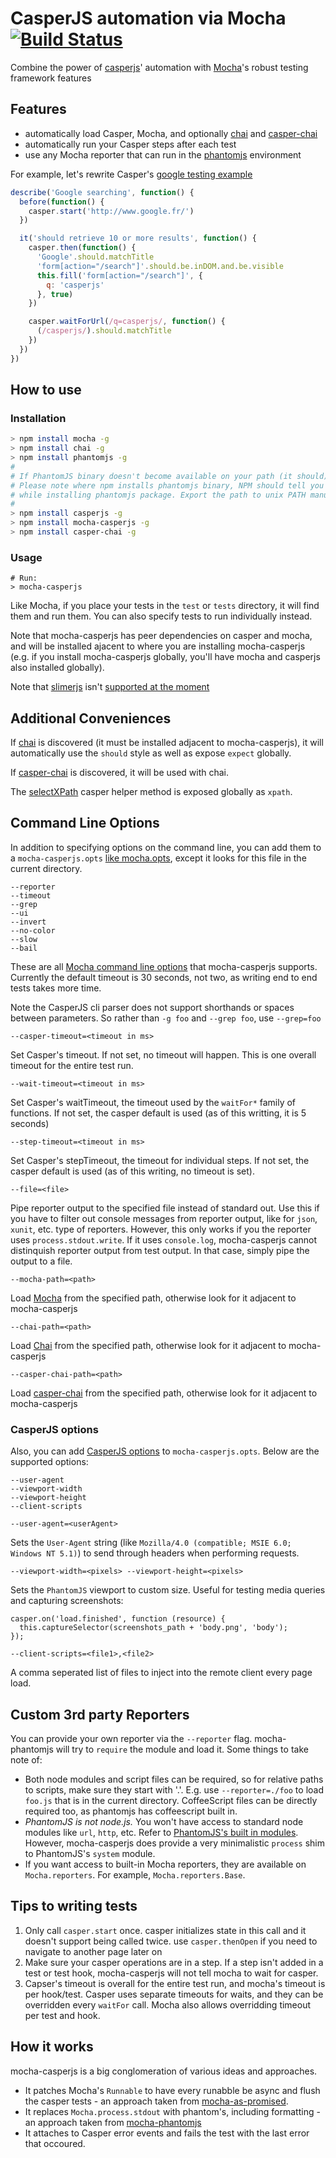 # CasperJS automation via Mocha [![Build Status](https://secure.travis-ci.org/nathanboktae/mocha-casperjs.png?branch=master)](https://travis-ci.org/nathanboktae/mocha-casperjs)

Combine the power of [casperjs][]' automation with [Mocha][]'s robust testing framework features

## Features
- automatically load Casper, Mocha, and optionally [chai][] and [casper-chai][]
- automatically run your Casper steps after each test
- use any Mocha reporter that can run in the [phantomjs][] environment

For example, let's rewrite Casper's [google testing example](http://docs.casperjs.org/en/latest/testing.html#browser-tests)

````javascript
describe('Google searching', function() {
  before(function() {
    casper.start('http://www.google.fr/')
  })

  it('should retrieve 10 or more results', function() {
    casper.then(function() {
      'Google'.should.matchTitle
      'form[action="/search"]'.should.be.inDOM.and.be.visible
      this.fill('form[action="/search"]', {
        q: 'casperjs'
      }, true)
    })

    casper.waitForUrl(/q=casperjs/, function() {
      (/casperjs/).should.matchTitle
    })
  })
})
````

## How to use

### Installation

```bash
> npm install mocha -g
> npm install chai -g
> npm install phantomjs -g
# 
# If PhantomJS binary doesn't become available on your path (it should):
# Please note where npm installs phantomjs binary, NPM should tell you that 
# while installing phantomjs package. Export the path to unix PATH manually.
#
> npm install casperjs -g
> npm install mocha-casperjs -g
> npm install casper-chai -g
```

### Usage

```console
# Run:
> mocha-casperjs
```

Like Mocha, if you place your tests in the `test` or `tests` directory, it will find them and run them. You can also specify tests to run individually instead.

Note that mocha-casperjs has peer dependencies on casper and mocha, and will be installed ajacent to where you are installing mocha-casperjs (e.g. if you install mocha-casperjs globally, you'll have mocha and casperjs also installed globally).

Note that [slimerjs][] isn't [supported at the moment](https://github.com/nathanboktae/mocha-casperjs/issues/5)

## Additional Conveniences

If [chai][] is discovered (it must be installed adjacent to mocha-casperjs), it will automatically use the `should` style as well as expose `expect` globally.

If [casper-chai][] is discovered, it will be used with chai.

The [selectXPath](http://casperjs.readthedocs.org/en/latest/selectors.html#index-2) casper helper method is exposed globally as `xpath`.

## Command Line Options

In addition to specifying options on the command line, you can add them to a `mocha-casperjs.opts` [like mocha.opts](http://visionmedia.github.io/mocha/#mocha.opts), except it looks for this file in the current directory.

````
--reporter
--timeout
--grep
--ui
--invert
--no-color
--slow
--bail
````

These are all [Mocha command line options](http://visionmedia.github.io/mocha/#usage) that mocha-casperjs supports. Currently the default timeout is 30 seconds, not two, as writing end to end tests takes more time.

Note the CasperJS cli parser does not support shorthands or spaces between parameters. So rather than `-g foo` and `--grep foo`, use `--grep=foo`

`--casper-timeout=<timeout in ms>`

Set Casper's timeout. If not set, no timeout will happen. This is one overall timeout for the entire test run.

`--wait-timeout=<timeout in ms>`

Set Casper's waitTimeout, the timeout used by the `waitFor*` family of functions. If not set, the casper default is used (as of this writting, it is 5 seconds)

`--step-timeout=<timeout in ms>`

Set Casper's stepTimeout, the timeout for individual steps. If not set, the casper default is used (as of this writing, no timeout is set).

`--file=<file>`

Pipe reporter output to the specified file instead of standard out. Use this if you have to filter out console messages from reporter output, like for `json`, `xunit`, etc. type of reporters. However, this only works if you the reporter uses `process.stdout.write`. If it uses `console.log`, mocha-casperjs cannot distinquish reporter output from test output. In that case, simply pipe the output to a file.

`--mocha-path=<path>`

Load [Mocha][] from the specified path, otherwise look for it adjacent to mocha-casperjs

`--chai-path=<path>`

Load [Chai][] from the specified path, otherwise look for it adjacent to mocha-casperjs

`--casper-chai-path=<path>`

Load [casper-chai][] from the specified path, otherwise look for it adjacent to mocha-casperjs

### CasperJS options

Also, you can add [CasperJS options](http://docs.casperjs.org/en/latest/modules/casper.html#index-1) to `mocha-casperjs.opts`. Below are the supported options:

````
--user-agent
--viewport-width
--viewport-height
--client-scripts
````

`--user-agent=<userAgent>`

Sets the `User-Agent` string (like `Mozilla/4.0 (compatible; MSIE 6.0; Windows NT 5.1)`) to send through headers when performing requests. 

`--viewport-width=<pixels> --viewport-height=<pixels>`

Sets the `PhantomJS` viewport to custom size. Useful for testing media queries and capturing screenshots:

```
casper.on('load.finished', function (resource) {
  this.captureSelector(screenshots_path + 'body.png', 'body');
});
```

`--client-scripts=<file1>,<file2>`

A comma seperated list of files to inject into the remote client every page load.

## Custom 3rd party Reporters

You can provide your own reporter via the `--reporter` flag. mocha-phantomjs will try to `require` the module and load it. Some things to take note of:

- Both node modules and script files can be required, so for relative paths to scripts, make sure they start with '.'. E.g. use `--reporter=./foo` to load `foo.js` that is in the current directory. CoffeeScript files can be directly required too, as phantomjs has coffeescript built in.
- *PhantomJS is not node.js.* You won't have access to standard node modules like `url`, `http`, etc. Refer to [PhantomJS's built in modules](https://github.com/ariya/phantomjs/wiki/API-Reference#wiki-module-api). However, mocha-casperjs does provide a very minimalistic `process` shim to PhantomJS's `system` module.
- If you want access to built-in Mocha reporters, they are available on `Mocha.reporters`. For example, `Mocha.reporters.Base`.

## Tips to writing tests

1. Only call `casper.start` once. casper initializes state in this call and it doesn't support being called twice. use `casper.thenOpen` if you need to navigate to another page later on
2. Make sure your casper operations are in a step. If a step isn't added in a test or test hook, mocha-casperjs will not tell mocha to wait for casper.
3. Capser's timeout is overall for the entire test run, and mocha's timeout is per hook/test. Casper uses separate timeouts for waits, and they can be overridden every `waitFor` call. Mocha also allows overridding timeout per test and hook.

## How it works

mocha-casperjs is a big conglomeration of various ideas and approaches.
- It patches Mocha's `Runnable` to have every runabble be async and flush the casper tests - an approach taken from [mocha-as-promised][].
- It replaces `Mocha.process.stdout` with phantom's, including formatting - an approach taken from [mocha-phantomjs][]
- It attaches to Casper error events and fails the test with the last error that occoured.

[CasperJS]: http://casperjs.org/
[Chai]: http://chaijs.com/
[Mocha]: http://visionmedia.github.com/mocha/
[mocha-as-promised]: http://github.com/domenic/mocha-as-promised
[mocha-phantomjs]: http://github.com/metaskills/mocha-phantomjs
[casper-chai]: https://github.com/brianmhunt/casper-chai
[npm]: https://npmjs.org/
[Tester]: http://casperjs.org/api.html#tester
[slimerjs]: http://www.slimerjs.org/
[phantomjs]: http://www.phantomjs.org/
